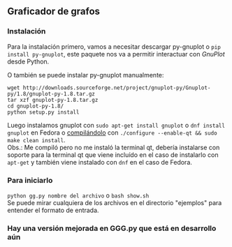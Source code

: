 ## Graficador de grafos

### Instalación
Para la instalación primero, vamos a necesitar descargar py-gnuplot o `pip install py-gnuplot`, este paquete nos
va a permitir interactuar con *GnuPlot* desde Python.   

O también se puede instalar py-gnuplot manualmente:
```
wget http://downloads.sourceforge.net/project/gnuplot-py/Gnuplot-py/1.8/gnuplot-py-1.8.tar.gz
tar xzf gnuplot-py-1.8.tar.gz
cd gnuplot-py-1.8/
python setup.py install
```
Luego instalamos gnuplot con `sudo apt-get install gnuplot` o `dnf install gnuplot` en Fedora
o [compilándolo](https://sourceforge.net/projects/gnuplot/files/gnuplot/) con `./configure --enable-qt && sudo make clean install`.  
Obs.: Me compiló pero no me instaló la terminal qt, debería instalarse con soporte para la terminal qt que viene incluído en el caso de instalarlo con `apt-get` y también viene instalado con `dnf` en el caso de Fedora.

### Para iniciarlo
`python gg.py nombre del archivo` o `bash show.sh`  
Se puede mirar cualquiera de los archivos en el directorio "ejemplos" para entender el formato de entrada.

### Hay una versión mejorada en GGG.py que está en desarrollo aún
